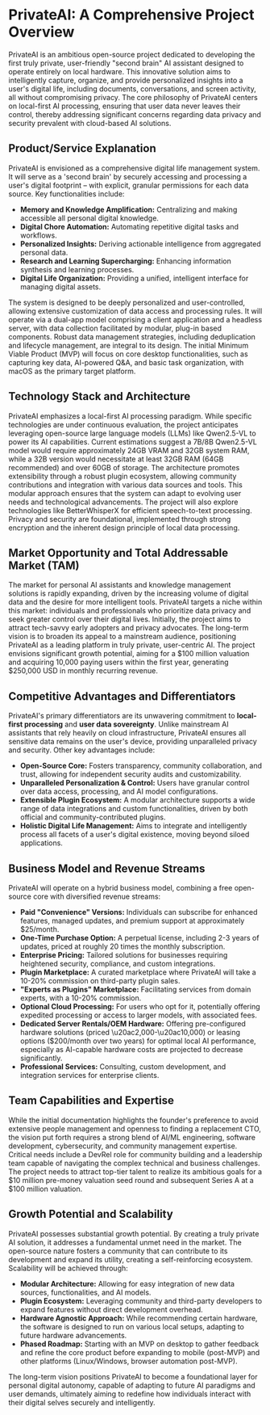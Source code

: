 # PrivateAI: A Comprehensive Project Overview

PrivateAI is an ambitious open-source project dedicated to developing the first truly private, user-friendly "second brain" AI assistant designed to operate entirely on local hardware. This innovative solution aims to intelligently capture, organize, and provide personalized insights into a user's digital life, including documents, conversations, and screen activity, all without compromising privacy. The core philosophy of PrivateAI centers on local-first AI processing, ensuring that user data never leaves their control, thereby addressing significant concerns regarding data privacy and security prevalent with cloud-based AI solutions.

## Product/Service Explanation

PrivateAI is envisioned as a comprehensive digital life management system. It will serve as a 'second brain' by securely accessing and processing a user's digital footprint – with explicit, granular permissions for each data source. Key functionalities include:
*   **Memory and Knowledge Amplification:** Centralizing and making accessible all personal digital knowledge.
*   **Digital Chore Automation:** Automating repetitive digital tasks and workflows.
*   **Personalized Insights:** Deriving actionable intelligence from aggregated personal data.
*   **Research and Learning Supercharging:** Enhancing information synthesis and learning processes.
*   **Digital Life Organization:** Providing a unified, intelligent interface for managing digital assets.

The system is designed to be deeply personalized and user-controlled, allowing extensive customization of data access and processing rules. It will operate via a dual-app model comprising a client application and a headless server, with data collection facilitated by modular, plug-in based components. Robust data management strategies, including deduplication and lifecycle management, are integral to its design. The initial Minimum Viable Product (MVP) will focus on core desktop functionalities, such as capturing key data, AI-powered Q&A, and basic task organization, with macOS as the primary target platform.

## Technology Stack and Architecture

PrivateAI emphasizes a local-first AI processing paradigm. While specific technologies are under continuous evaluation, the project anticipates leveraging open-source large language models (LLMs) like Qwen2.5-VL to power its AI capabilities. Current estimations suggest a 7B/8B Qwen2.5-VL model would require approximately 24GB VRAM and 32GB system RAM, while a 32B version would necessitate at least 32GB RAM (64GB recommended) and over 60GB of storage. The architecture promotes extensibility through a robust plugin ecosystem, allowing community contributions and integration with various data sources and tools. This modular approach ensures that the system can adapt to evolving user needs and technological advancements. The project will also explore technologies like BetterWhisperX for efficient speech-to-text processing. Privacy and security are foundational, implemented through strong encryption and the inherent design principle of local data processing.

## Market Opportunity and Total Addressable Market (TAM)

The market for personal AI assistants and knowledge management solutions is rapidly expanding, driven by the increasing volume of digital data and the desire for more intelligent tools. PrivateAI targets a niche within this market: individuals and professionals who prioritize data privacy and seek greater control over their digital lives. Initially, the project aims to attract tech-savvy early adopters and privacy advocates. The long-term vision is to broaden its appeal to a mainstream audience, positioning PrivateAI as a leading platform in truly private, user-centric AI. The project envisions significant growth potential, aiming for a $100 million valuation and acquiring 10,000 paying users within the first year, generating $250,000 USD in monthly recurring revenue.

## Competitive Advantages and Differentiators

PrivateAI's primary differentiators are its unwavering commitment to **local-first processing** and **user data sovereignty**. Unlike mainstream AI assistants that rely heavily on cloud infrastructure, PrivateAI ensures all sensitive data remains on the user's device, providing unparalleled privacy and security. Other key advantages include:
*   **Open-Source Core:** Fosters transparency, community collaboration, and trust, allowing for independent security audits and customizability.
*   **Unparalleled Personalization & Control:** Users have granular control over data access, processing, and AI model configurations.
*   **Extensible Plugin Ecosystem:** A modular architecture supports a wide range of data integrations and custom functionalities, driven by both official and community-contributed plugins.
*   **Holistic Digital Life Management:** Aims to integrate and intelligently process all facets of a user's digital existence, moving beyond siloed applications.

## Business Model and Revenue Streams

PrivateAI will operate on a hybrid business model, combining a free open-source core with diversified revenue streams:
*   **Paid "Convenience" Versions:** Individuals can subscribe for enhanced features, managed updates, and premium support at approximately $25/month.
*   **One-Time Purchase Option:** A perpetual license, including 2-3 years of updates, priced at roughly 20 times the monthly subscription.
*   **Enterprise Pricing:** Tailored solutions for businesses requiring heightened security, compliance, and custom integrations.
*   **Plugin Marketplace:** A curated marketplace where PrivateAI will take a 10-20% commission on third-party plugin sales.
*   **"Experts as Plugins" Marketplace:** Facilitating services from domain experts, with a 10-20% commission.
*   **Optional Cloud Processing:** For users who opt for it, potentially offering expedited processing or access to larger models, with associated fees.
*   **Dedicated Server Rentals/OEM Hardware:** Offering pre-configured hardware solutions (priced \u20ac2,000-\u20ac10,000) or leasing options ($200/month over two years) for optimal local AI performance, especially as AI-capable hardware costs are projected to decrease significantly.
*   **Professional Services:** Consulting, custom development, and integration services for enterprise clients.

## Team Capabilities and Expertise

While the initial documentation highlights the founder's preference to avoid extensive people management and openness to finding a replacement CTO, the vision put forth requires a strong blend of AI/ML engineering, software development, cybersecurity, and community management expertise. Critical needs include a DevRel role for community building and a leadership team capable of navigating the complex technical and business challenges. The project needs to attract top-tier talent to realize its ambitious goals for a $10 million pre-money valuation seed round and subsequent Series A at a $100 million valuation.

## Growth Potential and Scalability

PrivateAI possesses substantial growth potential. By creating a truly private AI solution, it addresses a fundamental unmet need in the market. The open-source nature fosters a community that can contribute to its development and expand its utility, creating a self-reinforcing ecosystem. Scalability will be achieved through:
*   **Modular Architecture:** Allowing for easy integration of new data sources, functionalities, and AI models.
*   **Plugin Ecosystem:** Leveraging community and third-party developers to expand features without direct development overhead.
*   **Hardware Agnostic Approach:** While recommending certain hardware, the software is designed to run on various local setups, adapting to future hardware advancements.
*   **Phased Roadmap:** Starting with an MVP on desktop to gather feedback and refine the core product before expanding to mobile (post-MVP) and other platforms (Linux/Windows, browser automation post-MVP).

The long-term vision positions PrivateAI to become a foundational layer for personal digital autonomy, capable of adapting to future AI paradigms and user demands, ultimately aiming to redefine how individuals interact with their digital selves securely and intelligently.

